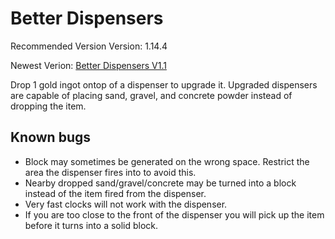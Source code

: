 # Better Dispensers
Recommended Version Version: 1.14.4

Newest Verion: [Better Dispensers V1.1](https://github.com/WaifuBeforeLaifu/Datapacks/blob/master/Better%20Dispensers/Better%20Dispensers%20V1.1.zip)

Drop 1 gold ingot ontop of a dispenser to upgrade it. Upgraded dispensers are capable of placing sand, gravel, and concrete powder instead of dropping the item.

## Known bugs
- Block may sometimes be generated on the wrong space. Restrict the area the dispenser fires into to avoid this.
- Nearby dropped sand/gravel/concrete may be turned into a block instead of the item fired from the dispenser. 
- Very fast clocks will not work with the dispenser.
- If you are too close to the front of the dispenser you will pick up the item before it turns into a solid block.
